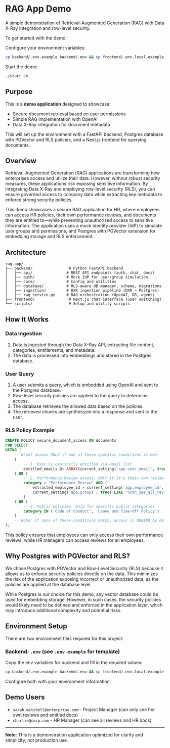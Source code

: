 # RAG App Demo

A simple demonstration of Retrieval-Augmented Generation (RAG) with Data X-Ray integration and row-level security.

To get started with the demo:

Configure your environment variables:

```bash
cp backend/.env.example backend/.env && cp frontend/.env.local.example frontend/.env.local
```

Start the demo:

```bash
./start.sh
```

## Purpose

This is a **demo application** designed to showcase:
- Secure document retrieval based on user permissions
- Simple RAG implementation with OpenAI
- Data X-Ray integration for document metadata

This will set up the environment with a FastAPI backend, Postgres database with PGVector and RLS policies, and a Next.js frontend for querying documents.

## Overview

Retrieval-Augmented Generation (RAG) applications are transforming how enterprises access and utilize their data. However, without robust security measures, these applications risk exposing sensitive information. By integrating Data X-Ray and employing row-level security (RLS), you can ensure governed access to company data while extracting key metadata to enforce strong security policies.

This demo showcases a secure RAG application for HR, where employees can access HR policies, their own performance reviews, and documents they are entitled to—while preventing unauthorized access to sensitive information. The application uses a mock identity provider (IdP) to simulate user groups and permissions, and Postgres with PGVector extension for embedding storage and RLS enforcement.

## Architecture

```
rag-app/
├── backend/                # Python FastAPI backend
│   ├── api/               # REST API endpoints (auth, chat, docs)
│   ├── auth/              # Mock IdP for user/group simulation
│   ├── core/              # Config and utilities
│   ├── database/          # RLS-aware DB manager, schema, migrations
│   ├── ingestion/         # DXR ingestion pipeline (DXR → Postgres)
│   ├── rag_service.py     # RAG orchestration (OpenAI, DB, agent)
├── frontend/               # Next.js chat interface (user switching)
└── scripts/                # Setup and utility scripts
```

## How It Works

### Data Ingestion

1. Data is ingested through the Data X-Ray API, extracting file content, categories, entitlements, and metadata.
2. The data is processed into embeddings and stored in the Postgres database.

### User Query

1. A user submits a query, which is embedded using OpenAI and sent to the Postgres database.
2. Row-level security policies are applied to the query to determine access.
3. The database retrieves the allowed data based on the policies.
4. The retrieved chunks are synthesized into a response and sent to the user.

### RLS Policy Example

```sql
CREATE POLICY secure_document_access ON documents
FOR SELECT
USING (
    -- Grant access ONLY if one of these specific conditions is met:
    (
        -- 1. User is explicitly entitled via email list
        entitled_emails @> ARRAY[current_setting('app.user_email', true)]::text[]
    ) OR (
        -- 2. Performance Review access: ONLY if it's their own review OR they're HR with permission
        category = 'Performance Review' AND (
            extracted_employee_id = current_setting('app.employee_id', true) OR
            current_setting('app.groups', true) LIKE '%can_see_all_reviews%'
        )
    ) OR (
        -- 3. Public policies: Only for specific public categories
        category IN ('Code of Conduct', 'Leave and Time-Off Policy')
    )
    -- Note: If none of these conditions match, access is DENIED by default
);
```

This policy ensures that employees can only access their own performance reviews, while HR managers can access reviews for all employees.

## Why Postgres with PGVector and RLS?

We chose Postgres with PGVector and Row-Level Security (RLS) because it allows us to enforce security policies directly on the data. This minimizes the risk of the application exposing incorrect or unauthorized data, as the policies are applied at the database level.

While Postgres is our choice for this demo, any vector database could be used for embedding storage. However, in such cases, the security policies would likely need to be defined and enforced in the application layer, which may introduce additional complexity and potential risks.

## Environment Setup

There are two environment files required for this project:

### Backend: `.env` (see `.env.example` for template)

Copy the env variables for backend and fill in the required values:

```sh
cp backend/.env.example backend/.env && cp frontend/.env.local.example frontend/.env.local
```

Configure both with your environment information.

## Demo Users

- `sarah.mitchell@enterprise.com` - Project Manager (can only see her own reviews and entitled docs)
- `charlie@corp.com` - HR Manager (can see all reviews and HR docs)

---

**Note**: This is a demonstration application optimized for clarity and simplicity, not production use.
